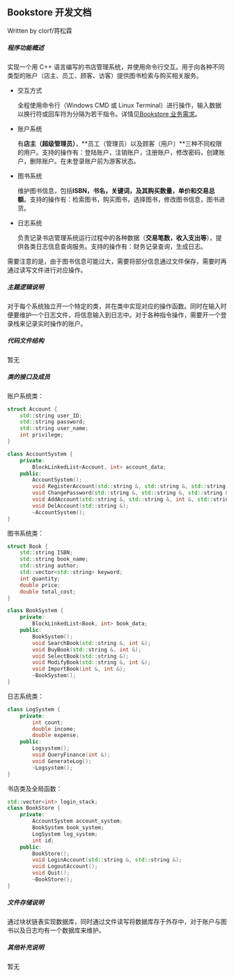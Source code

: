 ## Bookstore 开发文档

Written by clorf/蒋松霖

##### 程序功能概述

实现一个用 C++ 语言编写的书店管理系统，并使用命令行交互。用于向各种不同类型的账户（店主、员工、顾客、访客）提供图书检索与购买相关服务。

* 交互方式

  全程使用命令行（Windows CMD 或 Linux Terminal）进行操作，输入数据以换行符或回车符为分隔为若干指令。详情见[Bookstore 业务需求](https://github.com/ACMClassCourse-2022/Bookstore-2022/blob/master/requirements.md)。

* 账户系统

  有**店主（超级管理员）**，**员工（管理员）以及顾客（用户）**三种不同权限的用户。支持的操作有：登陆账户，注销账户，注册账户，修改密码，创建账户，删除账户。在未登录账户前为游客状态。

* 图书系统

  维护图书信息，包括**ISBN，书名，关键词，及其购买数量，单价和交易总额**。支持的操作有：检索图书，购买图书，选择图书，修改图书信息，图书进货。
  
* 日志系统

  负责记录书店管理系统运行过程中的各种数据（**交易笔数，收入支出等**），提供各类日志信息查询服务。支持的操作有：财务记录查询，生成日志。

需要注意的是，由于图书信息可能过大，需要将部分信息通过文件保存，需要时再通过读写文件进行对应操作。

##### 主题逻辑说明

对于每个系统独立开一个特定的类，并在类中实现对应的操作函数。同时在输入时便要维护一个日志文件，将信息输入到日志中。对于各种指令操作，需要开一个登录栈来记录实时操作的账户。

##### 代码文件结构

暂无

##### 类的接口及成员

账户系统类：

```cpp
struct Account {
    std::string user_ID;
    std::string password;
    std::string user_name;
    int privilege;
}

class AccountSystem {
    private:
    	BlockLinkedList<Account, int> account_data;
    public:
    	AccountSystem();
        void RegisterAccount(std::string &, std::string &, std::string &);
        void ChangePassword(std::string &, std::string &, std::string &);
        void AddAccount(std::string &, std::string &, int &, std::string &);
        void DelAccount(std::string &);
    	~AccountSystem();
}
```

图书系统类：

```cpp
struct Book {
    std::string ISBN;
    std::string book_name;
    std::string author;
    std::vector<std::string> keyword;
    int quantity;
    double price;
    double total_cost;
}

class BookSystem {
    private:
        BlockLinkedList<Book, int> book_data;
    public:
        BookSystem();
        void SearchBook(std::string &, int &);
        void BuyBook(std::string &, int &);
        void SelectBook(std::string &);
        void ModifyBook(std::string &, int &);
        void ImportBook(int &, int &);
        ~BookSystem();
}
```

日志系统类：

```cpp
class LogSystem {
    private:
        int count;
        double income;
        double expense;
    public:
        Logsystem();
        void QueryFinance(int &);
        void GenerateLog();
        ~Logsystem();
}
```

书店类及全局函数：

```cpp
std::vector<int> login_stack;
class BookStore {
	private:
		AccountSystem account_system;
		BookSystem book_system;
		LogSystem log_system;
		int id;
	public:
		BookStore();
		void LoginAccount(std::string &, std::string &);
        void LogoutAccount();
        void Quit();
		~BookStore();
}
```

##### 文件存储说明

通过块状链表实现数据库，同时通过文件读写将数据库存于外存中，对于账户与图书以及日志均有一个数据库来维护。

##### 其他补充说明

暂无
